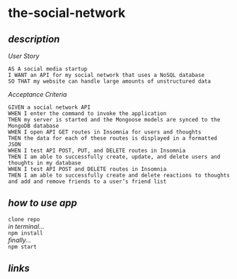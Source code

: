 # the-social-network

## *description*

*User Story*
```
AS A social media startup
I WANT an API for my social network that uses a NoSQL database
SO THAT my website can handle large amounts of unstructured data
```

*Acceptance Criteria*
```
GIVEN a social network API
WHEN I enter the command to invoke the application
THEN my server is started and the Mongoose models are synced to the MongoDB database
WHEN I open API GET routes in Insomnia for users and thoughts
THEN the data for each of these routes is displayed in a formatted JSON
WHEN I test API POST, PUT, and DELETE routes in Insomnia
THEN I am able to successfully create, update, and delete users and thoughts in my database
WHEN I test API POST and DELETE routes in Insomnia
THEN I am able to successfully create and delete reactions to thoughts and add and remove friends to a user’s friend list
```

## *how to use app*
`clone repo`  
*in terminal...*       
`npm install`  
*finally...*    
`npm start`

## *links*
